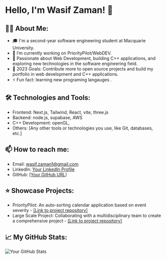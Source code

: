 # Hello, I'm Wasif Zaman! 👋

## 👨‍💻 About Me:
- 🎓 I'm a second-year software engineering student at Macquarie University.
- 🌱 I’m currently working on PriorityPilot/WebDEV.
- 👀 Passionate about Web Development, building C++ applications, and exploring new technologies in the software engineering field.
- 🥅 2023 Goals: Contribute more to open source projects and build my portfolio in web development and C++ applications.
- ⚡ Fun fact: learning new programing langauges .

## 🛠 Technologies and Tools:
- Frontend: Next.js, Tailwind, React, vite, three.js
- Backend: node.js, supabase, AWS
- C++ Development: openGL, 
- Others: [Any other tools or technologies you use, like Git, databases, etc.]

## 📫 How to reach me:
- Email: wasif.zaman1@gmail.com
- LinkedIn: [Your LinkedIn Profile](https://www.linkedin.com/in/wasif-zaman-4228b5245/)
- GitHub: [[Your GitHub URL]](https://github.com/Wasif-ZA)

## ⭐ Showcase Projects:
- PriorityPilot: An auto-sorting calendar application based on event severity - [[Link to project repository]](https://github.com/Wasif-ZA/PriorityPilot.git)
- Large Scale Project: Collaborating with a multidisciplinary team to create a comprehensive project - [[Link to project repository]](https://github.com/Wasif-ZA/The-Untilted.git)

<!-- OPTIONAL: You can add a section for recent GitHub activity, blog posts, etc. -->

## 📈 My GitHub Stats:
![Your GitHub Stats](https://github-readme-stats.vercel.app/api?username=Wasif-Za&show_icons=true&theme=radical)

<!-- Replace 'your-username' with your GitHub username to display your stats -->
